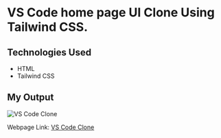 # VS Code home page UI Clone Using Tailwind CSS.


## Technologies Used

* HTML
* Tailwind CSS

## My Output

![VS Code Clone](https://res.cloudinary.com/dmf67qjzk/image/upload/v1670145120/FSJS2.0/Projects%28Tailwind%29/my_output_VS_code_clone_olsdno.png)

Webpage Link: [VS Code Clone](https://sensational-valkyrie-79af8c.netlify.app/)